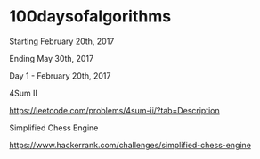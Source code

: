 # 100daysofalgorithms 

Starting February 20th, 2017

Ending May 30th, 2017


Day 1 - February 20th, 2017

4Sum II

https://leetcode.com/problems/4sum-ii/?tab=Description

Simplified Chess Engine

https://www.hackerrank.com/challenges/simplified-chess-engine
